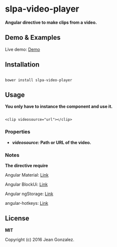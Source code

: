 # slpa-video-player

__Angular directive to make clips from a video.__


## Demo & Examples

Live demo: [Demo](http://jeangonzalez.github.io/slpa-video-player/)





## Installation

```

bower install slpa-video-player
```



## Usage

__You only have to instance the component and use it.__

```

<clip videosource="url"></clip>
```

### Properties

* __*videosource:* Path or URL of the video.__

### Notes

__The directive require__

Angular Material: [Link](https://material.angularjs.org/latest/)

Angular BlockUi: [Link](http://angular-block-ui.nullest.com/#!/)

Angular ngStorage: [Link](https://github.com/gsklee/ngStorage)

angular-hotkeys: [Link](https://github.com/chieffancypants/angular-hotkeys)




## License

__MIT__

Copyright (c) 2016 Jean Gonzalez.
